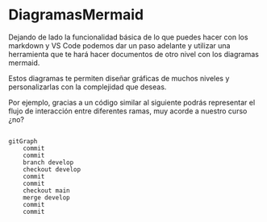 # DiagramasMermaid

Dejando de lado la funcionalidad básica de lo que puedes hacer con los markdown y VS Code podemos dar un paso adelante y utilizar una herramienta que te hará hacer documentos de otro nivel con los diagramas mermaid.

Estos diagramas te permiten diseñar gráficas de muchos niveles y personalizarlas con la complejidad que deseas.

Por ejemplo, gracias a un código similar al siguiente podrás representar el flujo de interacción entre diferentes ramas, muy acorde a nuestro curso ¿no?

```mermaid

gitGraph
    commit
    commit
    branch develop
    checkout develop
    commit
    commit
    checkout main
    merge develop
    commit
    commit

